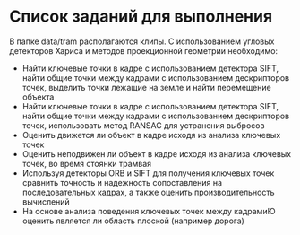 # Список заданий для выполнения
В папке data/tram располагаются клипы. C использованием угловых детекторов Хариса и методов проекционной геометрии необходимо:
- Найти ключевые точки в кадре с использованием детектора SIFT, найти общие точки между кадрами с использованием дескрипторов точек, выделить точки лежащие на земле и найти перемещение объекта
- Найти ключевые точки в кадре с использованием детектора SIFT, найти общие точки между кадрами с использованием дескрипторов точек, использовать метод RANSAC для устранения выбросов
- Оценить движется ли объект в кадре исходя из анализа ключевых точек
- Оценить неподвижен ли объект в кадре исходя из анализа ключевых точек, во время стоянки трамвая
- Используя детекторы ORB и SIFT для получения ключевых точек сравнить точность и надежность сопоставления на последовательных кадрах, а также оценить производительность вычислений
- На основе анализа поведения ключевых точек между кадрамиЮ оценить является ли область плоской (например дорога)  
